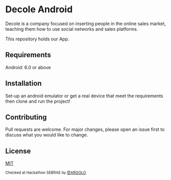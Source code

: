 # Decole Android
Decole is a company focused on inserting people in the online sales market, teaching them how to use social networks and sales platforms.

This repository holds our App.

## Requirements
Android: 6.0 or above

## Installation

Set-up an android emulator or get a real device that meet the requirements then clone and run the project!

<!--## Usage-->

## Contributing
Pull requests are welcome. For major changes, please open an issue first to discuss what you would like to change.

<!--Please make sure to update tests as appropriate-->

## License
[MIT](https://choosealicense.com/licenses/mit/)

<sub>Checked at Hackathon SEBRAE by [@ARGOLO](https://github.com/argolo)</sub>


